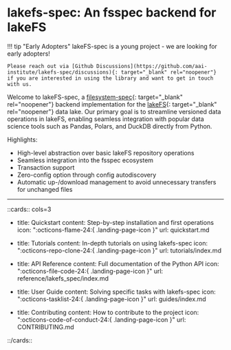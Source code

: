 # lakefs-spec: An fsspec backend for lakeFS

!!! tip "Early Adopters"
    lakeFS-spec is a young project - we are looking for early adopters!

    Please reach out via [Github Discussions](https://github.com/aai-institute/lakefs-spec/discussions){: target="_blank" rel="noopener"} if you are interested in using the library and want to get in touch with us.

Welcome to lakeFS-spec, a [filesystem-spec](https://github.com/fsspec/filesystem_spec){: target="_blank" rel="noopener"} backend implementation for the [lakeFS](https://lakefs.io/){: target="_blank" rel="noopener"} data lake.
Our primary goal is to streamline versioned data operations in lakeFS, enabling seamless integration with popular data science tools such as Pandas, Polars, and DuckDB directly from Python.

Highlights:

- High-level abstraction over basic lakeFS repository operations
- Seamless integration into the fsspec ecosystem
- Transaction support
- Zero-config option through config autodiscovery
- Automatic up-/download management to avoid unnecessary transfers for unchanged files

<hr>

::cards:: cols=3

- title: Quickstart
  content: Step-by-step installation and first operations
  icon: ":octicons-flame-24:{ .landing-page-icon }"
  url: quickstart.md

- title: Tutorials
  content: In-depth tutorials on using lakefs-spec
  icon: ":octicons-repo-clone-24:{ .landing-page-icon }"
  url: tutorials/index.md

- title: API Reference
  content: Full documentation of the Python API
  icon: ":octicons-file-code-24:{ .landing-page-icon }"
  url: reference/lakefs_spec/index.md

- title: User Guide
  content: Solving specific tasks with lakefs-spec
  icon: ":octicons-tasklist-24:{ .landing-page-icon }"
  url: guides/index.md

- title: Contributing
  content: How to contribute to the project
  icon: ":octicons-code-of-conduct-24:{ .landing-page-icon }"
  url: CONTRIBUTING.md

::/cards::
